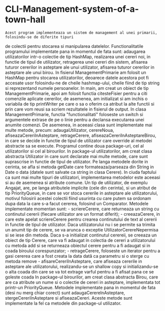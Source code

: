    # CLI-Management-system-of-a-town-hall

    Acest program implementeaza un sistem de management al unei primarii, folosindu-se de diferite tipuri
de colectii pentru stocarea si manipularea datelelor. Functionalitatile programului implementate pana in momentul de fata sunt:
adaugarea utilizatorilor intr-o colectie de tip HashMap, realizarea unei cereri noi, in functie de tipul de utilizator, retragerea
unei cereri din sistem, afisarea tuturor cererilor in asteptare ale unui utilizator, afisarea tuturor cererilor in asteptare ale
unui birou.
    In fisierul ManagementPrimarie am folosit un HashMap pentru stocarea utilizatorilor, deoarece datele acestora pot fi
accesate usor folosindu-ne de cheile hashmap-ului, cheile fiind de tip string si reprezentand numele persoanelor. In main,
am creat un obiect de tip ManagementPrimarie, apoi am folosit functia citesteFisier pentru a citi comenzile aplicate cererilor,
de asemenea, am initializat si am inchis o variabila de tip printWriter pe care o sa o oferim ca atribut la alte functii si prin care
vom reusi sa scriem rezultatele in fisierul de output. In clasa ManagementPrimarie, functia "functionalitati" foloseste un
switch si argumentele extrase de pe o linie pentru a declansa executarea unei anumite comenzi. De asemenea, in aceeasi
clasa sunt implementate mai multe metode, precum: adaugaUtilizator, cerereNoua, afiseazaCereriInAsteptare, retrageCerere,
afiseazaCereriInAsteptareBirou, in care se decide in functie de tipul de utilizator care override al metodei abstracte sa se execute.
    Programul contine doua package-uri, cel al utilizatorilor si cel al birourilor. In package-ul utilizatorilor, am creat clasa
abstracta Utilizator in care sunt declarate mai multe metode, care sunt suprascrise in functie de tipul de utilizator.
Pe langa metodele dorite in cerinta, se afla si metoda getDate care formateaza/parseaza din String in Date o data
(datele sunt salvate ca string in clasa Cerere). In ciuda faptului ca sunt mai multe tipuri de utilizatori, implementarea
metodelor este aceeasi si au de asemenea si atribute comune. Un tip de utilizator, de exemplu Angajat, are, pe langa
atributele implicite (cele din cerinta), si un atribut de tip PriorityQueue, in care se vor stoca cererile in asteptare ale utilizatorului,
motivul folosirii acestei colectii fiind usurinta cu care putem sa ordonam dupa data la care s-a facut cererea, folosind un Comparator.
    Metodele implementate momentan sunt:
    - scriereCerere, care returneaza un string cu continutul cererii (fiecare utilizator are un format diferit);
    - creeazaCerere, in care este apelat scriereCerere pentru crearea continutului de text al cererii in functie de
    tipul de utilizator. Daca utilizatorului nu i se permite sa trimita un anumit tip de cerere, se va arunca o exceptie
    UtilizatorCerereNepermisa si se iese din metoda. Daca s-a initializat continutul cerereii,
    se creeaza un obiect de tip Cerere, care va fi adaugat in colectia de cereri a utilizatorului cu metoda add
    si se returneaza obiectul cerere pentru a fi adaugat si in coada biroului corespunzator;
    - retrageCerere, foloseste un iterator pentru a gasi cererea care a fost creata la data dată ca parametru si o sterge cu metoda remove
    - afisareCereriInAsteptare, care afiseaza cererile in asteptare ale utilizatorului, realizandu-se un shallow copy si initializandu-se o alta coada
    din care se va tot extrage varful pentru a fi afisat pana ce se goleste coada
    In package-ul birourilor, am creat clasa abstracta Birou, care are ca atribute un nume si o colectie de cereri in asteptare, implementata
tot printr-un PriorityQueue. Metodele implementate pana in momentul de fata (desi nu merg chiar corect) sunt adaugaCerereInAsteptare, stergeCereriInAsteptare
si afiseazaCereri. Aceste metode sunt implementate la fel ca metodele din package-ul utilizator.
